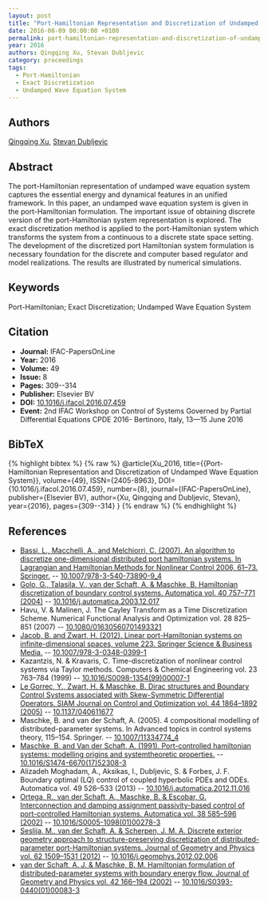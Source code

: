 ```yaml
---
layout: post
title: "Port-Hamiltonian Representation and Discretization of Undamped Wave Equation System"
date: 2016-08-09 00:00:00 +0100
permalink: port-hamiltonian-representation-and-discretization-of-undamped-wave-equation-system
year: 2016
authors: Qingqing Xu, Stevan Dubljevic
category: proceedings
tags:
  - Port-Hamiltonian
  - Exact Discretization
  - Undamped Wave Equation System
---
```

 
## Authors
[Qingqing Xu](authors/qingqing_xu), [Stevan Dubljevic](authors/stevan_dubljevic)
 
## Abstract
The port-Hamiltonian representation of undamped wave equation system captures the essential energy and dynamical features in an unified framework. In this paper, an undamped wave equation system is given in the port-Hamiltonian formulation. The important issue of obtaining discrete version of the port-Hamiltonian system representation is explored. The exact discretization method is applied to the port-Hamiltonian system which transforms the system from a continuous to a discrete state space setting. The development of the discretized port Hamiltonian system formulation is necessary foundation for the discrete and computer based regulator and model realizations. The results are illustrated by numerical simulations.
 
## Keywords
Port-Hamiltonian; Exact Discretization; Undamped Wave Equation System
 
## Citation
- **Journal:** IFAC-PapersOnLine
- **Year:** 2016
- **Volume:** 49
- **Issue:** 8
- **Pages:** 309--314
- **Publisher:** Elsevier BV
- **DOI:** [10.1016/j.ifacol.2016.07.459](https://doi.org/10.1016/j.ifacol.2016.07.459)
- **Event:** 2nd IFAC Workshop on Control of Systems Governed by Partial Differential Equations CPDE 2016- Bertinoro, Italy, 13—15 June 2016
 
## BibTeX
{% highlight bibtex %}
{% raw %}
@article{Xu_2016,
  title={{Port-Hamiltonian Representation and Discretization of Undamped Wave Equation System}},
  volume={49},
  ISSN={2405-8963},
  DOI={10.1016/j.ifacol.2016.07.459},
  number={8},
  journal={IFAC-PapersOnLine},
  publisher={Elsevier BV},
  author={Xu, Qingqing and Dubljevic, Stevan},
  year={2016},
  pages={309--314}
}
{% endraw %}
{% endhighlight %}
 
## References
- [Bassi, L., Macchelli, A., and Melchiorri, C. (2007). An algorithm to discretize one-dimensional distributed port hamiltonian systems. In Lagrangian and Hamiltonian Methods for Nonlinear Control 2006, 61–73. Springer.](an-algorithm-to-discretize-one-dimensional-distributed-port-hamiltonian-systems) -- [10.1007/978-3-540-73890-9_4](https://doi.org/10.1007/978-3-540-73890-9_4)
- [Golo, G., Talasila, V., van der Schaft, A. & Maschke, B. Hamiltonian discretization of boundary control systems. Automatica vol. 40 757–771 (2004)](hamiltonian-discretization-of-boundary-control-systems) -- [10.1016/j.automatica.2003.12.017](https://doi.org/10.1016/j.automatica.2003.12.017)
- Havu, V. & Malinen, J. The Cayley Transform as a Time Discretization Scheme. Numerical Functional Analysis and Optimization vol. 28 825–851 (2007) -- [10.1080/01630560701493321](https://doi.org/10.1080/01630560701493321)
- [Jacob, B. and Zwart, H. (2012). Linear port-Hamiltonian systems on infinite-dimensional spaces, volume 223. Springer Science & Business Media.](linear-port-hamiltonian-systems-on-infinite-dimensional-spaces) -- [10.1007/978-3-0348-0399-1](https://doi.org/10.1007/978-3-0348-0399-1)
- Kazantzis, N. & Kravaris, C. Time-discretization of nonlinear control systems via Taylor methods. Computers &amp; Chemical Engineering vol. 23 763–784 (1999) -- [10.1016/S0098-1354(99)00007-1](https://doi.org/10.1016/S0098-1354(99)00007-1)
- [Le Gorrec, Y., Zwart, H. & Maschke, B. Dirac structures and Boundary Control Systems associated with Skew-Symmetric Differential Operators. SIAM Journal on Control and Optimization vol. 44 1864–1892 (2005)](dirac-structures-and-boundary-control-systems-associated-with-skew-symmetric-differential-operators) -- [10.1137/040611677](https://doi.org/10.1137/040611677)
- Maschke, B. and van der Schaft, A. (2005). 4 compositional modelling of distributed-parameter systems. In Advanced topics in control systems theory, 115–154. Springer. -- [10.1007/11334774_4](https://doi.org/10.1007/11334774_4)
- [Maschke, B. and Van der Schaft, A. (1991). Port-controlled hamiltonian systems: modelling origins and systemtheoretic properties.](port-controlled-hamiltonian-systems-modelling-origins-and-systemtheoretic-properties-92) -- [10.1016/S1474-6670(17)52308-3](https://doi.org/10.1016/S1474-6670(17)52308-3)
- Alizadeh Moghadam, A., Aksikas, I., Dubljevic, S. & Forbes, J. F. Boundary optimal (LQ) control of coupled hyperbolic PDEs and ODEs. Automatica vol. 49 526–533 (2013) -- [10.1016/j.automatica.2012.11.016](https://doi.org/10.1016/j.automatica.2012.11.016)
- [Ortega, R., van der Schaft, A., Maschke, B. & Escobar, G. Interconnection and damping assignment passivity-based control of port-controlled Hamiltonian systems. Automatica vol. 38 585–596 (2002)](interconnection-and-damping-assignment-passivity-based-control-of-port-controlled-hamiltonian-systems) -- [10.1016/S0005-1098(01)00278-3](https://doi.org/10.1016/S0005-1098(01)00278-3)
- [Seslija, M., van der Schaft, A. & Scherpen, J. M. A. Discrete exterior geometry approach to structure-preserving discretization of distributed-parameter port-Hamiltonian systems. Journal of Geometry and Physics vol. 62 1509–1531 (2012)](discrete-exterior-geometry-approach-to-structure-preserving-discretization-of-distributed-parameter-port-hamiltonian-systems) -- [10.1016/j.geomphys.2012.02.006](https://doi.org/10.1016/j.geomphys.2012.02.006)
- [van der Schaft, A. J. & Maschke, B. M. Hamiltonian formulation of distributed-parameter systems with boundary energy flow. Journal of Geometry and Physics vol. 42 166–194 (2002)](hamiltonian-formulation-of-distributed-parameter-systems-with-boundary-energy-flow) -- [10.1016/S0393-0440(01)00083-3](https://doi.org/10.1016/S0393-0440(01)00083-3)

